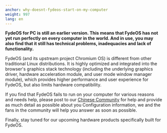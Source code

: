 ```yaml
---
anchor: why-doesnt-fydeos-start-on-my-computer
weight: 997
lang: en
---
```

**FydeOS for PC is still an earlier version. This means that FydeOS has not yet run perfectly on every computer in the world. And in use, you may also find that it still has technical problems, inadequacies and lack of functionality.**

FydeOS (and its upstream project Chromium OS) is different from other traditional Linux distributions. It is highly optimized and integrated into the browser's graphics stack technology (including the underlying graphics driver, hardware acceleration module, and user mode window manager module), which provides higher performance and user experience for FydeOS, but also limits hardware compatibility.

If you find that FydeOS fails to run on your computer for various reasons and needs help, please post to our [Chinese Community](https://community.fydeos.com/) for help and provide as much detail as possible about you Configuration information, we and the fans in the community will help you answer as soon as possible.

Finally, stay tuned for our upcoming hardware products specifically built for FydeOS.
